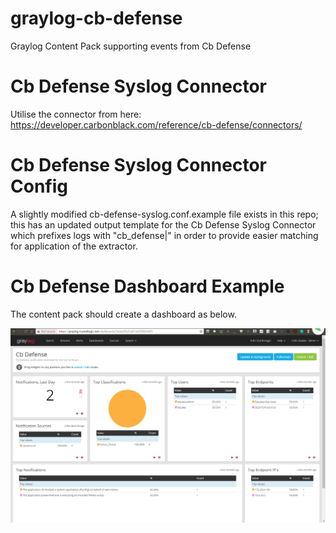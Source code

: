 # graylog-cb-defense

Graylog Content Pack supporting events from Cb Defense

# Cb Defense Syslog Connector

Utilise the connector from here: https://developer.carbonblack.com/reference/cb-defense/connectors/

# Cb Defense Syslog Connector Config

A slightly modified cb-defense-syslog.conf.example file exists in this repo; this has an updated output template for the Cb Defense Syslog Connector which prefixes logs with "cb_defense|" in order to provide easier matching for application of the extractor.

# Cb Defense Dashboard Example

The content pack should create a dashboard as below.

![alt text](https://github.com/colin-stubbs/graylog-cb-defense/raw/master/dashboard_example.png "Example Dashboard")
